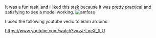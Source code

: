 
It was a fun task..and i liked this task because it was pretty practical and satisfying to see a model working.
![amfoss](https://user-images.githubusercontent.com/92500255/153662884-9572cae6-445a-404d-b7ba-008426785d12.png)



I used the following youtube vedio to learn arduino:

https://www.youtube.com/watch?v=zJ-LqeX_fLU
